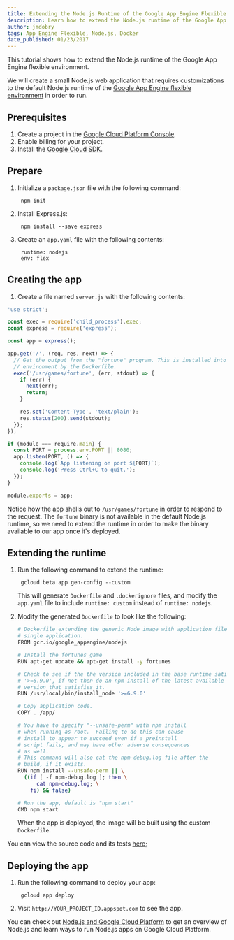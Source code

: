 ```yaml
---
title: Extending the Node.js Runtime of the Google App Engine Flexible Environment.
description: Learn how to extend the Node.js runtime of the Google App Engine flexible environment.
author: jmdobry
tags: App Engine Flexible, Node.js, Docker
date_published: 01/23/2017
---
```

This tutorial shows how to extend the Node.js runtime of the Google App Engine
flexible environment.

We will create a small Node.js web application that requires customizations to
the default Node.js runtime of the [Google App Engine flexible environment][flex]
in order to run.

## Prerequisites

1. Create a project in the [Google Cloud Platform Console](https://console.cloud.google.com/).
1. Enable billing for your project.
1. Install the [Google Cloud SDK](https://cloud.google.com/sdk/).

## Prepare

1. Initialize a `package.json` file with the following command:

        npm init

1. Install Express.js:

        npm install --save express

1. Create an `app.yaml` file with the following contents:

        runtime: nodejs
        env: flex

## Creating the app

1. Create a file named `server.js` with the following contents:

[embedmd]:# (server.js)
```js
'use strict';

const exec = require('child_process').exec;
const express = require('express');

const app = express();

app.get('/', (req, res, next) => {
  // Get the output from the "fortune" program. This is installed into the
  // environment by the Dockerfile.
  exec('/usr/games/fortune', (err, stdout) => {
    if (err) {
      next(err);
      return;
    }

    res.set('Content-Type', 'text/plain');
    res.status(200).send(stdout);
  });
});

if (module === require.main) {
  const PORT = process.env.PORT || 8080;
  app.listen(PORT, () => {
    console.log(`App listening on port ${PORT}`);
    console.log('Press Ctrl+C to quit.');
  });
}

module.exports = app;
```

Notice how the app shells out to `/usr/games/fortune` in order to respond to the
request. The `fortune` binary is not available in the default Node.js runtime,
so we need to extend the runtime in order to make the binary available to our
app once it's deployed.

## Extending the runtime

1. Run the following command to extend the runtime:

        gcloud beta app gen-config --custom

    This will generate `Dockerfile` and `.dockerignore` files, and modify the
    `app.yaml` file to include `runtime: custom` instead of `runtime: nodejs`.

1. Modify the generated `Dockerfile` to look like the following:

    ```sh
    # Dockerfile extending the generic Node image with application files for a
    # single application.
    FROM gcr.io/google_appengine/nodejs

    # Install the fortunes game
    RUN apt-get update && apt-get install -y fortunes

    # Check to see if the the version included in the base runtime satisfies
    # '>=6.9.0', if not then do an npm install of the latest available
    # version that satisfies it.
    RUN /usr/local/bin/install_node '>=6.9.0'

    # Copy application code.
    COPY . /app/

    # You have to specify "--unsafe-perm" with npm install
    # when running as root.  Failing to do this can cause
    # install to appear to succeed even if a preinstall
    # script fails, and may have other adverse consequences
    # as well.
    # This command will also cat the npm-debug.log file after the
    # build, if it exists.
    RUN npm install --unsafe-perm || \
      ((if [ -f npm-debug.log ]; then \
          cat npm-debug.log; \
        fi) && false)

    # Run the app, default is "npm start"
    CMD npm start
    ```

    When the app is deployed, the image will be built using the custom
    `Dockerfile`.

You can view the source code and its tests [here](https://github.com/GoogleCloudPlatform/community/blob/master/tutorials/extending-google-appengine-flexible-nodejs-runtime);

## Deploying the app

1. Run the following command to deploy your app:

        gcloud app deploy

1. Visit `http://YOUR_PROJECT_ID.appspot.com` to see the app.

You can check out [Node.js and Google Cloud Platform][nodejs-gcp] to get an
overview of Node.js and learn ways to run Node.js apps on Google Cloud Platform.

[flex]: https://cloud.google.com/appengine/docs/flexible/nodejs/
[nodejs-gcp]: running-nodejs-on-google-cloud
